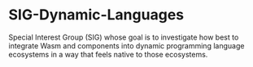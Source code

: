 # SIG-Dynamic-Languages
Special Interest Group (SIG) whose goal is to investigate how best to integrate Wasm and components into dynamic programming language ecosystems in a way that feels native to those ecosystems.
